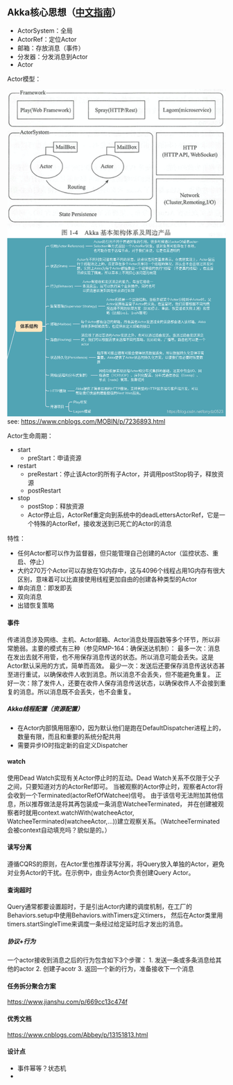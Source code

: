 ## Akka核心思想（[中文指南](https://guobinhit.github.io/akka-guide/)）

- ActorSystem：全局
- ActorRef：定位Actor
- 邮箱：存放消息（事件）
- 分发器：分发消息到Actor
- Actor

Actor模型：

![image-20210223172931292](assets/image-20210223172931292.png)
![image](assets/img.png)
see: https://www.cnblogs.com/MOBIN/p/7236893.html

Actor生命周期：

- start
    - preStart：申请资源
- restart
    - preRestart：停止该Actor的所有子Actor，并调用postStop钩子，释放资源
    - postRestart
- stop
    - postStop：释放资源
    - Actor停止后，ActorRef重定向到系统中的deadLettersActorRef，它是一个特殊的ActorRef，接收发送到已死亡的Actor的消息

特性：

- 任何Actor都可以作为监督器，但只能管理自己创建的Actor（监控状态、重启、停止）
- 大约270万个Actor可以存放在1G内存中，这与4096个线程占用1G内存有很大区别，意味着可以比直接使用线程更加自由的创建各种类型的Actor
- 单向消息：即发即丢
- 双向消息
- 出错恢复策略

#### 事件
传递消息涉及网络、主机、Actor邮箱、Actor消息处理函数等多个环节，所以非常脆弱。主要的模式有三种（参见RMP-164：确保送达机制）：
最多一次：消息在发出去就不用管，也不用保存消息传送的状态。所以消息可能会丢失。这是Actor默认采用的方式，简单而高效。
最少一次：发送后还要保存消息传送状态甚至进行重试，以确保收件人收到消息。所以消息不会丢失，但不能避免重复。
正好一次：除了发件人，还要在收件人保存消息传送状态，以确保收件人不会接到重复的消息。所以消息既不会丢失，也不会重复。


##### Akka线程配置（资源配置）
- 在Actor内部慎用阻塞IO，因为默认他们是跑在DefaultDispatcher进程上的，数量有限，而且和重要的系统分配共用
- 需要异步IO时指定新的自定义Dispatcher


#### watch
使用Dead Watch实现有关Actor停止时的互动。Dead Watch关系不仅限于父子之间，只要知道对方的ActorRef即可。
当被观察的Actor停止时，观察者Actor将会收到一个Terminated(actorRefOfWatchee)信号。
由于该信号无法附加其他信息，所以推荐做法是将其再包装成一条消息WatcheeTerminated，
并在创建被观察者时就用context.watchWith(watcheeActor, WatcheeTerminated(watcheeActor,...))建立观察关系。（WatcheeTerminated会被context自动填充吗？貌似是的。）

#### 读写分离
遵循CQRS的原则，在Actor里也推荐读写分离，将Query放入单独的Actor，避免对业务Actor的干扰。在示例中，由业务Actor负责创建Query Actor。

#### 查询超时
Query通常都要设置超时，于是引出Actor内建的调度机制，在工厂的Behaviors.setup中使用Behaviors.withTimers定义timers，
然后在Actor类里用timers.startSingleTime来调度一条经过给定延时后才发出的消息。

##### 协议+行为

一个actor接收到消息之后的行为包含如下3个步骤：
     1. 发送一条或多条消息给其他的actor
     2. 创建子acotr
     3. 返回一个新的行为，准备接收下一个消息

#### 任务拆分聚合方案
https://www.jianshu.com/p/669cc13c474f

#### 优秀文档
https://www.cnblogs.com/Abbey/p/13151813.html

#### 设计点
- 事件幂等？状态机
- 
